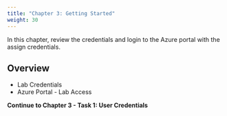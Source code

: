 ```yaml
---
title: "Chapter 3: Getting Started" 
weight: 30
---
```


In this chapter, review the credentials and login to the Azure portal with the assign credentials.

## Overview

- Lab Credentials
- Azure Portal - Lab Access

**Continue to Chapter 3 - Task 1: User Credentials**
